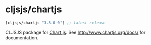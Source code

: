# cljsjs/chartjs

[](dependency)
```clojure
[cljsjs/chartjs "3.8.0-0"] ;; latest release
```
[](/dependency)

CLJSJS package for [Chart.js](http://www.chartjs.org/). See http://www.chartjs.org/docs/ for documentation.
